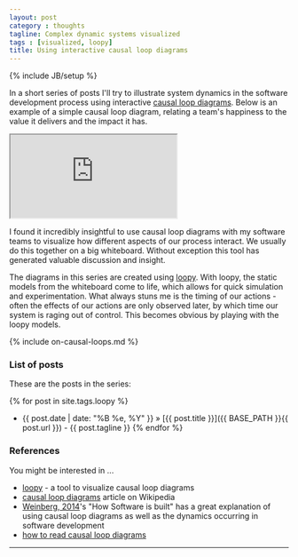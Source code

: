 ```yaml
---
layout: post
category : thoughts
tagline: Complex dynamic systems visualized
tags : [visualized, loopy]
title: Using interactive causal loop diagrams
---
```


{% include JB/setup %}

In a short series of posts I'll try to illustrate
system dynamics in the software development process
using interactive [causal loop diagrams].
Below is an example of a simple causal loop diagram,
relating a team's happiness to the value it delivers and the impact it has.

<iframe class="loopy" src="http://ncase.me/loopy/v1.1/?embed=1&data=[[[11,240,166,0.5,%22Team's%2520Hapiness%22,3],[12,535,164,0.5,%22Team's%2520Impact%22,3],[13,389,331,0.5,%22Delivered%2520Value%22,3]],[[11,13,-3,1,0],[13,12,-23,1,0],[12,11,-8,1,0]],[],13%5D"></iframe>


I found it incredibly insightful 
to use causal loop diagrams with my software teams 
to visualize how different aspects of our process interact.
We usually do this together on a big whiteboard. 
Without exception this tool has generated valuable discussion and insight. 

The diagrams in this series are created using [loopy].
With loopy, the static models from the whiteboard come to life,
which allows for quick simulation and experimentation.
What always stuns me is the timing of our actions -
often the effects of our actions are only observed later,
by which time our system is raging out of control.
This becomes obvious by playing with the loopy models.

{% include on-causal-loops.md %}

### List of posts

These are the posts in the series:

{% for post in site.tags.loopy %}
 * {{ post.date | date: "%B %e, %Y" }} &raquo; 
   [{{ post.title }}]({{ BASE_PATH }}{{ post.url }}) - 
   {{ post.tagline }}
{% endfor %}

### References

You might be interested in ...

 * [loopy] - a tool to visualize causal loop diagrams
 * [causal loop diagrams] article on Wikipedia
 * [Weinberg, 2014]'s "How Software is built" 
   has a great explanation of using causal loop diagrams
   as well as the dynamics occurring in software development 
 * [how to read causal loop diagrams]

---

 [loopy]: http://ncase.me/loopy/
 [causal loop diagrams]: https://en.wikipedia.org/wiki/Causal_loop_diagram
 [Weinberg, 2014]: https://leanpub.com/howsoftwareisbuilt
 [how to read causal loop diagrams]: https://systemsandus.com/2012/08/15/learn-to-read-clds/

